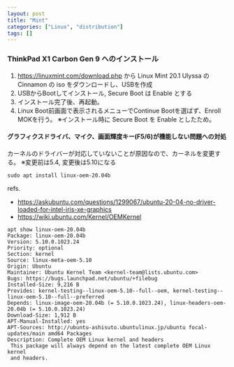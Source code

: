 ```yaml
---
layout: post
title: "Mint"
categories: ["Linux", "distribution"]
tags: []
---
```


### ThinkPad X1 Carbon Gen 9 へのインストール

1. https://linuxmint.com/download.php から Linux Mint 20.1 Ulyssa の Cinnamon の iso をダウンロードし、USBを作成
1. USBからBootしてインストール, Secure Boot は Enable とする
1. インストール完了後、再起動。
1. Linux Boot前画面で表示されるメニューでContinue Bootを選ばず、Enroll MOKを行う。 ※インストール時に Secure Boot を Enable としたため。

#### グラフィクスドライバ、マイク、画面輝度キー(F5/6)が機能しない問題への対処

カーネルのドライバーが対応していないことが原因なので、カーネルを変更する。 ※変更前は5.4, 変更後は5.10になる

```
sudo apt install linux-oem-20.04b
```

refs.

- https://askubuntu.com/questions/1299067/ubuntu-20-04-no-driver-loaded-for-intel-iris-xe-graphics
- https://wiki.ubuntu.com/Kernel/OEMKernel

```
apt show linux-oem-20.04b
Package: linux-oem-20.04b
Version: 5.10.0.1023.24
Priority: optional
Section: kernel
Source: linux-meta-oem-5.10
Origin: Ubuntu
Maintainer: Ubuntu Kernel Team <kernel-team@lists.ubuntu.com>
Bugs: https://bugs.launchpad.net/ubuntu/+filebug
Installed-Size: 9,216 B
Provides: kernel-testing--linux-oem-5.10--full--oem, kernel-testing--linux-oem-5.10--full--preferred
Depends: linux-image-oem-20.04b (= 5.10.0.1023.24), linux-headers-oem-20.04b (= 5.10.0.1023.24)
Download-Size: 1,912 B
APT-Manual-Installed: yes
APT-Sources: http://ubuntu-ashisuto.ubuntulinux.jp/ubuntu focal-updates/main amd64 Packages
Description: Complete OEM Linux kernel and headers
 This package will always depend on the latest complete OEM Linux kernel
 and headers.
```
